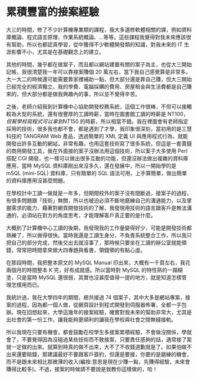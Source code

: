 # 累積豐富的接案經驗

大三的時間，修了不少計算機專業類的課程，我大多選修軟體相關的課，例如資料庫概論、程式語言原理、作業系統概論、...等等。這些課程我覺得對我未來應該很有幫助，所以也都認真學習，從中獲得不少軟體開發類的知識，對我未來的 IT 生涯影響不小，尤其是在基礎觀念上的建立。

 其他的時間，幾乎都在做案子，而且都以網站建置有關的案子為主，也從大三開始記帳，我很清楚我一年可以靠接案賺個 20 萬左右，當下我自己感覺算是非常多。大一大二的時候還可能需要靠家裡補助一點，但大部分還是靠自己賺，但大三開始已經完全的經濟獨立，我的學費、電腦採購的費用、房屋租金與生活費都是自己賺來的，但大部分都是做我興趣內的事，所以並不覺得辛苦。

 之後，老師介紹我到計算機中心協助開發校務系統，這個工作很棒，不但可以接觸較為大型的系統，還有很豐厚的工讀時薪，當時在圖書館工讀的時薪是 NT$100，但幫學校寫程式可以拿到 NT$150 的時薪，所以相當不錯。我在裡面會有老師指定採用的技術，很多我也都不會，都是遇到了才學，我印象很深刻，當初用的是三慧科技的 TANGRAM Web 產品，透過簡單的 XML 定義 UI 與應用程式行為，就能開發出許多互動的網站，非常有趣，也用這套技術寫了很多系統，但這是一套賣錢的商用開發工具，我在外面接的案子沒辦法用這個技術，所以案子大多使用 Perl 搭配 CGI 開發，也一樣可以做出很多互動的功能，但還沒辦法做出複雜的資料庫應用，當時 MySQL 資料庫剛出來沒多久，還在發展中，所以一開始學的是 mSQL (mini-SQL) 資料庫，只有簡單的 SQL 語法可用，上手算簡單，做出簡單的資料庫應用沒甚麼問題。

 在學校計中工讀一做就是一年多，但期間校外的案子沒有間斷過，接案子的過程，有很多問題跟「技術」無關，所以也被迫必須不斷地磨練自己的溝通能力，以及掌握需求的能力，藉著對網頁開發技術的了解，我發現用技術的語言跟客戶是無法溝通的，必須站在對方的角度思考，才能理解客戶真正要的是什麼。

 大概到了計算機中心工讀的後期，我發現我的工作量變得好少，可能是開發技術都熟練了，所以做得很快。當時我還是工讀生身分，不負責系統整合工作，所以我只把自己的部分完成，然後交出去就沒事了，那時候只要坐在工讀的辦公室就能領錢，常常把時間拿來做大四專題與看書，領錢領的有點心虛。

 在那段時間，我把整本原文的 MySQL Manual 印出來，大概有一千頁左右，我花兩個月的時間整本 K 完，好有成就感。所以當時對 MySQL 的特性熟的一蹋糊塗，只是當時 MySQL 還很弱，其實也沒甚麼值得一提的地方，就是知道怎樣管理怎樣用而已。

 我統計過，我在大學四年的期間，總共接過 74 個案子，其中大多是網站專案，接案的過程，因為都一個人做，從網頁設計到程式開發到伺服器佈署，全都一手包辦。現在回想起來，大學這幾年的接案經驗，確實對我未來的幫助非常大，尤其是出社會的第一份工作，讓我能夠更順利的讓我在學校與社會之間無縫接軌。

 所以我現在只要有機會，都會鼓勵在校學生多接案累積經驗，不會做沒關係，學就會了，不要覺得因為沒碰過某些技術而不敢接案，只要責任感夠的話，通常接了案就一定做的出來。就算到時真的做不出來，大不了不收錢道歉就是了。如果怕做不出來還要賠錢，那建議最好不要跟客戶簽約，但還是要接，你要的是磨練的機會，而不是跟未來相比那微薄的收入(編按:意思是現在少賺一點，先賺得經驗，未來會賺得比較多)。不過，接案的時候請不要說是我教你這樣做的，哈！